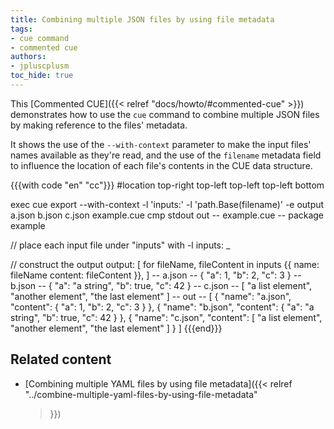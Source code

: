 ```yaml
---
title: Combining multiple JSON files by using file metadata
tags:
- cue command
- commented cue
authors:
- jpluscplusm
toc_hide: true
---
```


This [Commented CUE]({{< relref "docs/howto/#commented-cue" >}}) demonstrates
how to use the `cue` command to combine multiple JSON files by making reference
to the files' metadata.

It shows the use of the `--with-context` parameter to make the input files'
names available as they're read, and the use of the `filename` metadata field
to influence the location of each file's contents in the CUE data structure.

{{{with code "en" "cc"}}}
#location top-right top-left top-left top-left bottom

exec cue export --with-context -l 'inputs:' -l 'path.Base(filename)' -e output a.json b.json c.json example.cue
cmp stdout out
-- example.cue --
package example

// place each input file under "inputs" with -l
inputs: _

// construct the output
output: [
	for fileName, fileContent in inputs {{
		name:    fileName
		content: fileContent
	}},
]
-- a.json --
{
    "a": 1,
    "b": 2,
    "c": 3
}
-- b.json --
{
    "a": "a string",
    "b": true,
    "c": 42
}
-- c.json --
[
    "a list element",
    "another element",
    "the last element"
]
-- out --
[
    {
        "name": "a.json",
        "content": {
            "a": 1,
            "b": 2,
            "c": 3
        }
    },
    {
        "name": "b.json",
        "content": {
            "a": "a string",
            "b": true,
            "c": 42
        }
    },
    {
        "name": "c.json",
        "content": [
            "a list element",
            "another element",
            "the last element"
        ]
    }
]
{{{end}}}

## Related content

- [Combining multiple YAML files by using file metadata]({{< relref
    "../combine-multiple-yaml-files-by-using-file-metadata"
  >}})
